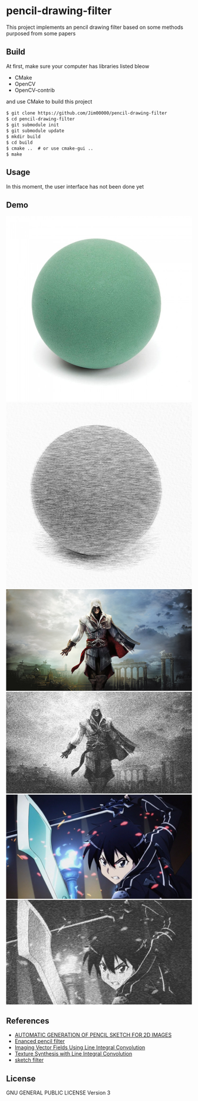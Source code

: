 # pencil-drawing-filter

This project implements an pencil drawing filter based on some methods purposed from some papers

## Build

At first, make sure your computer has libraries listed bleow

- CMake 
- OpenCV
- OpenCV-contrib

and use CMake to build this project

```
$ git clone https://github.com/Jim00000/pencil-drawing-filter
$ cd pencil-drawing-filter
$ git submodule init
$ git submodule update
$ mkdir build
$ cd build
$ cmake ..  # or use cmake-gui ..
$ make
``` 

## Usage

In this moment, the user interface has not been done yet

## Demo

![demo_image_1](resources/demo/sample.jpg)
![demo_image_1_output](resources/demo/sample_output.png)
![demo_image_2](resources/demo/sample2.jpg)
![demo_image_2_output](resources/demo/sample2_output.png)
![demo_image_3](resources/demo/sample3.jpg)
![demo_image_3_output](resources/demo/sample3_output.png)

## References

- [AUTOMATIC GENERATION OF PENCIL SKETCH FOR 2D IMAGES](https://pdfs.semanticscholar.org/6317/a749fe29467cdb36b0b3cef492940ee6beb9.pdf)
- [Enanced pencil filter](http://ieeexplore.ieee.org/document/1323994/)
- [Imaging Vector Fields Using Line Integral Convolution](https://dl.acm.org/citation.cfm?id=166151)
- [Texture Synthesis with Line Integral Convolution](http://www.dcs.ed.ac.uk/teaching/cs4/www/visualisation/SIGGRAPH/lic.pdf)
- [sketch filter](https://github.com/Jim00000/sketch-filter)

## License

GNU GENERAL PUBLIC LICENSE Version 3